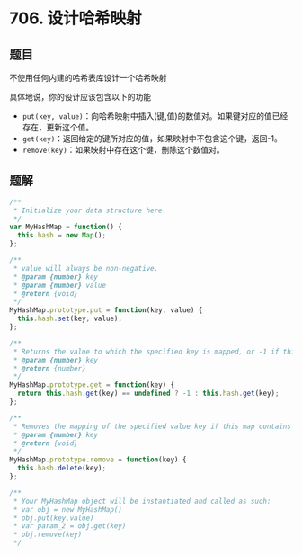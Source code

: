 # 706. 设计哈希映射

## 题目

不使用任何内建的哈希表库设计一个哈希映射

具体地说，你的设计应该包含以下的功能

- `put(key, value)`：向哈希映射中插入(键,值)的数值对。如果键对应的值已经存在，更新这个值。
- `get(key)`：返回给定的键所对应的值，如果映射中不包含这个键，返回-1。
- `remove(key)`：如果映射中存在这个键，删除这个数值对。

## 题解

```js
/**
 * Initialize your data structure here.
 */
var MyHashMap = function() {
  this.hash = new Map();
};

/**
 * value will always be non-negative.
 * @param {number} key
 * @param {number} value
 * @return {void}
 */
MyHashMap.prototype.put = function(key, value) {
  this.hash.set(key, value);
};

/**
 * Returns the value to which the specified key is mapped, or -1 if this map contains no mapping for the key
 * @param {number} key
 * @return {number}
 */
MyHashMap.prototype.get = function(key) {
  return this.hash.get(key) == undefined ? -1 : this.hash.get(key);
};

/**
 * Removes the mapping of the specified value key if this map contains a mapping for the key
 * @param {number} key
 * @return {void}
 */
MyHashMap.prototype.remove = function(key) {
  this.hash.delete(key);
};

/**
 * Your MyHashMap object will be instantiated and called as such:
 * var obj = new MyHashMap()
 * obj.put(key,value)
 * var param_2 = obj.get(key)
 * obj.remove(key)
 */
```
